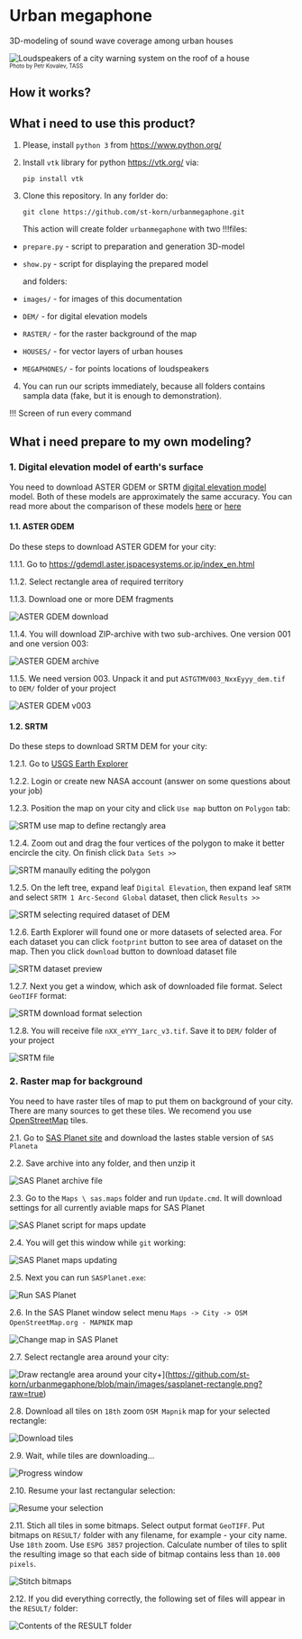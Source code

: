 # Urban megaphone
3D-modeling of sound wave coverage among urban houses

![Loudspeakers of a city warning system on the roof of a house](https://github.com/st-korn/urbanmegaphone/blob/main/images/photo.jpg?raw=true)\
<sub><sup>Photo by Petr Kovalev, TASS</sup></sub>

## How it works?


## What i need to use this product?

1. Please, install `python 3` from https://www.python.org/

2. Install `vtk` library for python https://vtk.org/ via:
    ```
    pip install vtk
    ```

3. Clone this repository. In any forlder do:
    ```
    git clone https://github.com/st-korn/urbanmegaphone.git
    ```

    This action will create folder `urbanmegaphone` with two !!!files:
- `prepare.py` - script to preparation and generation 3D-model
- `show.py` - script for displaying the prepared model

    and folders:
- `images/` - for images of this documentation
- `DEM/` - for digital elevation models
- `RASTER/` - for the raster background of the map
- `HOUSES/` - for vector layers of urban houses
- `MEGAPHONES/` - for points locations of loudspeakers

4. You can run our scripts immediately, because all folders contains sampla data (fake, but it is enough to demonstration).

!!! Screen of run every command


## What i need prepare to my own modeling?

### 1. Digital elevation model of earth's surface

You need to download ASTER GDEM or SRTM [digital elevation model](https://en.wikipedia.org/wiki/Digital_elevation_model) model. Both of these models are approximately the same accuracy. You can read more about the comparison of these models [here](https://visioterra.fr/telechargement/A003_VISIOTERRA_COMMUNICATION/HYP-082-VtWeb_SRTM_ASTER-GDEM_local_statistics_comparison.pdf) or [here](https://www.e3s-conferences.org/articles/e3sconf/pdf/2020/66/e3sconf_icgec2020_01027.pdf)

#### 1.1. ASTER GDEM

Do these steps to download ASTER GDEM for your city:

1.1.1. Go to https://gdemdl.aster.jspacesystems.or.jp/index_en.html

1.1.2. Select rectangle area of required territory

1.1.3. Download one or more DEM fragments

![ASTER GDEM download](https://github.com/st-korn/urbanmegaphone/blob/main/images/astergdem-download.png?raw=true)

1.1.4. You will download ZIP-archive with two sub-archives. One version 001 and one version 003:

![ASTER GDEM archive](https://github.com/st-korn/urbanmegaphone/blob/main/images/astergdem-archive.png?raw=true)

1.1.5. We need version 003. Unpack it and put `ASTGTMV003_NxxEyyy_dem.tif` to `DEM/` folder of your project

![ASTER GDEM v003](https://github.com/st-korn/urbanmegaphone/blob/main/images/astergdem-v003.png?raw=true)

#### 1.2. SRTM

Do these steps to download SRTM DEM for your city:

1.2.1. Go to [USGS Earth Explorer](https://earthexplorer.usgs.gov/)

1.2.2. Login or create new NASA account (answer on some questions about your job)

1.2.3. Position the map on your city and click `Use map` button on `Polygon` tab:

![SRTM use map to define rectangly area](https://github.com/st-korn/urbanmegaphone/blob/main/images/srtm-select.png?raw=true)

1.2.4. Zoom out and drag the four vertices of the polygon to make it better encircle the city. On finish click `Data Sets >>`

![SRTM manaully editing the polygon](https://github.com/st-korn/urbanmegaphone/blob/main/images/srtm-edit.png?raw=true)

1.2.5. On the left tree, expand leaf `Digital Elevation`, then expand leaf `SRTM` and select `SRTM 1 Arc-Second Global` dataset, then click `Results >>`

![SRTM selecting required dataset of DEM](https://github.com/st-korn/urbanmegaphone/blob/main/images/srtm-edit.png?raw=true)

1.2.6. Earth Explorer will found one or more datasets of selected area. For each dataset you can click `footprint` button to see area of dataset on the map. Then you click `download` button to download dataset file

![SRTM dataset preview](https://github.com/st-korn/urbanmegaphone/blob/main/images/srtm-preview.png?raw=true)

1.2.7. Next you get a window, which ask of downloaded file format. Select `GeoTIFF` format:

![SRTM download format selection](https://github.com/st-korn/urbanmegaphone/blob/main/images/srtm-download.png?raw=true)

1.2.8. You will receive file `nXX_eYYY_1arc_v3.tif`. Save it to `DEM/` folder of your project

![SRTM file](https://github.com/st-korn/urbanmegaphone/blob/main/images/srtm-v3.png?raw=true)

### 2. Raster map for background

You need to have raster tiles of map to put them on background of your city. There are many sources to get these tiles. We recomend you use [OpenStreetMap](osm.org) tiles.

2.1. Go to [SAS Planet site](https://www.sasgis.org/download/) and download the lastes stable version of `SAS Planeta`

2.2. Save archive into any folder, and then unzip it

![SAS Planet archive file](https://github.com/st-korn/urbanmegaphone/blob/main/images/sasplanet-source.png?raw=true)

2.3. Go to the `Maps \ sas.maps` folder and run `Update.cmd`. It will download settings for all currently aviable maps for SAS Planet

![SAS Planet script for maps update](https://github.com/st-korn/urbanmegaphone/blob/main/images/sasplanet-gotomap.gif?raw=true)

2.4. You will get this window while `git` working:

![SAS Planet maps updating](https://github.com/st-korn/urbanmegaphone/blob/main/images/sasplanet-mapupdate.png?raw=true)

2.5. Next you can run `SASPlanet.exe`:

![Run SAS Planet](https://github.com/st-korn/urbanmegaphone/blob/main/images/sasplanet-run.png?raw=true)

2.6. In the SAS Planet window select menu `Maps -> City -> OSM OpenStreetMap.org - MAPNIK` map

![Change map in SAS Planet](https://github.com/st-korn/urbanmegaphone/blob/main/images/sasplanet-changemap.png?raw=true)

2.7. Select rectangle area around your city:

![Draw rectangle area around your city](https://github.com/st-korn/urbanmegaphone/blob/main/images/sasplanet-download.png?raw=true)+](https://github.com/st-korn/urbanmegaphone/blob/main/images/sasplanet-rectangle.png?raw=true)

2.8. Download all tiles on `18th` zoom `OSM Mapnik` map for your selected rectangle:

![Download tiles](https://github.com/st-korn/urbanmegaphone/blob/main/images/sasplanet-download.png?raw=true)

2.9. Wait, while tiles are downloading...

![Progress window](https://github.com/st-korn/urbanmegaphone/blob/main/images/sasplanet-downloading.png?raw=true)

2.10. Resume your last rectangular selection:

![Resume your selection](https://github.com/st-korn/urbanmegaphone/blob/main/images/sasplanet-lastselection.png?raw=true)

2.11. Stich all tiles in some bitmaps. Select output format `GeoTIFF`. Put bitmaps on `RESULT/` folder with any filename, for example - your city name. Use `18th` zoom. Use `ESPG 3857` projection.
Calculate number of tiles to split the resulting image so that each side of bitmap contains less than `10.000 pixels`.

![Stitch bitmaps](https://github.com/st-korn/urbanmegaphone/blob/main/images/sasplanet-stitch.png?raw=true)

2.12. If you did everything correctly, the following set of files will appear in the `RESULT/` folder:

![Contents of the RESULT folder](/images/sasplanet-result.png)